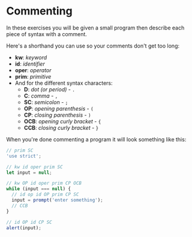 # Commenting

In these exercises you will be given a small program then describe each piece of syntax with a comment.

Here's a shorthand you can use so your comments don't get too long:

- **kw**: _keyword_
- **id**: _identifier_
- **oper**: _operator_
- **prim**: _primitive_
- And for the different syntax characters:
  - **D**: _dot (or period)_ - `.`
  - **C**: _comma_ - `,`
  - **SC**: _semicolon_ - `;`
  - **OP**: _opening parenthesis_ - `(`
  - **CP**: _closing parenthesis_ - `)`
  - **OCB**: _opening curly bracket_ - `{`
  - **CCB**: _closing curly bracket_ - `}`

When you're done commenting a program it will look something like this:

```js
// prim SC
'use strict';

// kw id oper prim SC
let input = null;

// kw OP id oper prim CP OCB
while (input === null) {
  // id op id OP prim CP SC
  input = prompt('enter something');
  // CCB
}

// id OP id CP SC
alert(input);
```
